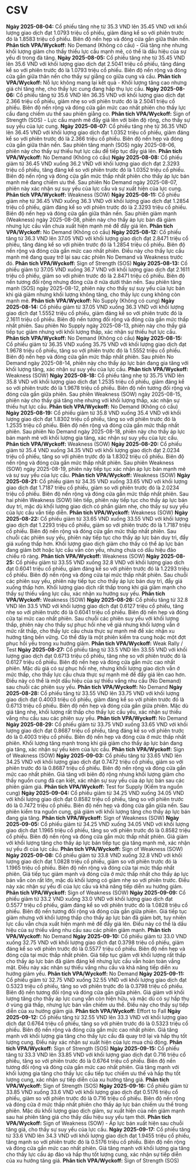 # CSV

**Ngày 2025-08-04:** Cổ phiếu tăng nhẹ từ 35.3 VND lên 35.45 VND với khối lượng giao dịch đạt 1.0793 triệu cổ phiếu, giảm đáng kể so với phiên trước đó là 1.8583 triệu cổ phiếu. Biên độ nến hẹp và đóng cửa gần giữa thân nến. **Phân tích VPA/Wyckoff:** No Demand (Không có cầu) - Giá tăng nhẹ nhưng khối lượng giảm cho thấy thiếu lực cầu mạnh mẽ, có thể là dấu hiệu của sự yếu đi trong đà tăng.
**Ngày 2025-08-05:** Cổ phiếu tăng nhẹ từ 35.45 VND lên 35.6 VND với khối lượng giao dịch đạt 2.5041 triệu cổ phiếu, tăng đáng kể so với phiên trước đó là 1.0793 triệu cổ phiếu. Biên độ nến rộng và đóng cửa gần giữa thân nến cho thấy sự giằng co giữa cung và cầu. **Phân tích VPA/Wyckoff:** Nỗ lực không mang lại kết quả - Khối lượng tăng cao nhưng giá chỉ tăng nhẹ, cho thấy lực cung đang hấp thụ lực cầu.
**Ngày 2025-08-06:** Cổ phiếu tăng từ 35.6 VND lên 36.35 VND với khối lượng giao dịch đạt 2.366 triệu cổ phiếu, giảm nhẹ so với phiên trước đó là 2.5041 triệu cổ phiếu. Biên độ nến rộng và đóng cửa gần mức cao nhất phiên cho thấy lực cầu đang chiếm ưu thế sau phiên giằng co. **Phân tích VPA/Wyckoff:** Sign of Strength (SOS) - Lực cầu mạnh mẽ đẩy giá lên với biên độ rộng, cho thấy sự suy yếu của lực cung.
**Ngày 2025-08-07:** Cổ phiếu tăng nhẹ từ 36.35 VND lên 36.45 VND với khối lượng giao dịch đạt 1.0352 triệu cổ phiếu, giảm đáng kể so với phiên trước đó là 2.366 triệu cổ phiếu. Biên độ nến hẹp và đóng cửa gần giữa thân nến. Sau phiên tăng mạnh (SOS) ngày 2025-08-06, phiên này cho thấy sự thiếu hụt lực cầu để tiếp tục đẩy giá lên. **Phân tích VPA/Wyckoff:** No Demand (Không có cầu)
**Ngày 2025-08-08:** Cổ phiếu giảm từ 36.45 VND xuống 36.2 VND với khối lượng giao dịch đạt 2.3293 triệu cổ phiếu, tăng đáng kể so với phiên trước đó là 1.0352 triệu cổ phiếu. Biên độ nến rộng và đóng cửa gần mức thấp nhất phiên cho thấy áp lực bán mạnh mẽ đang chiếm ưu thế. Sau phiên No Demand ngày 2025-08-07, phiên này xác nhận sự suy yếu của lực cầu và sự xuất hiện của lực cung. **Phân tích VPA/Wyckoff:** Weakness (SOW)
**Ngày 2025-08-11:** Cổ phiếu giảm nhẹ từ 36.45 VND xuống 36.3 VND với khối lượng giao dịch đạt 1.2854 triệu cổ phiếu, giảm đáng kể so với phiên trước đó là 2.3293 triệu cổ phiếu. Biên độ nến hẹp và đóng cửa gần giữa thân nến. Sau phiên giảm mạnh (Weakness) ngày 2025-08-08, phiên này cho thấy áp lực bán đã giảm nhưng lực cầu vẫn chưa xuất hiện mạnh mẽ để đẩy giá lên. **Phân tích VPA/Wyckoff:** No Demand (Không có cầu)
**Ngày 2025-08-12:** Cổ phiếu tăng từ 36.3 VND lên 37.05 VND với khối lượng giao dịch đạt 2.8471 triệu cổ phiếu, tăng đáng kể so với phiên trước đó là 1.2854 triệu cổ phiếu. Biên độ nến rộng và đóng cửa gần mức cao nhất phiên. Điều này cho thấy lực cầu mạnh mẽ đang quay trở lại sau các phiên No Demand và Weakness trước đó. **Phân tích VPA/Wyckoff:** Sign of Strength (SOS)
**Ngày 2025-08-13:** Cổ phiếu giảm từ 37.05 VND xuống 36.7 VND với khối lượng giao dịch đạt 2.1611 triệu cổ phiếu, giảm so với phiên trước đó là 2.8471 triệu cổ phiếu. Biên độ nến tương đối rộng nhưng đóng cửa ở nửa dưới thân nến. Sau phiên tăng mạnh (SOS) ngày 2025-08-12, phiên này cho thấy sự suy yếu của lực bán khi giá giảm nhưng khối lượng không tăng, cho thấy lực cung không còn mạnh mẽ. **Phân tích VPA/Wyckoff:** No Supply (Không có cung)
**Ngày 2025-08-14:** Cổ phiếu giảm từ 37.05 VND xuống 36.3 VND với khối lượng giao dịch đạt 1.5552 triệu cổ phiếu, giảm đáng kể so với phiên trước đó là 2.1611 triệu cổ phiếu. Biên độ nến tương đối rộng và đóng cửa gần mức thấp nhất phiên. Sau phiên No Supply ngày 2025-08-13, phiên này cho thấy giá tiếp tục giảm nhưng với khối lượng thấp, xác nhận sự thiếu hụt lực cầu. **Phân tích VPA/Wyckoff:** No Demand (Không có cầu)
**Ngày 2025-08-15:** Cổ phiếu giảm từ 36.35 VND xuống 35.75 VND với khối lượng giao dịch đạt 1.9678 triệu cổ phiếu, tăng so với phiên trước đó là 1.5552 triệu cổ phiếu. Biên độ nến hẹp và đóng cửa gần mức thấp nhất phiên. Sau phiên No Demand ngày 2025-08-14, phiên này cho thấy áp lực bán đang gia tăng với khối lượng tăng, xác nhận sự suy yếu của lực cầu. **Phân tích VPA/Wyckoff:** Weakness (SOW)
**Ngày 2025-08-18:** Cổ phiếu tăng nhẹ từ 35.75 VND lên 35.8 VND với khối lượng giao dịch đạt 1.2535 triệu cổ phiếu, giảm đáng kể so với phiên trước đó là 1.9678 triệu cổ phiếu. Biên độ nến tương đối rộng và đóng cửa gần giữa phiên. Sau phiên Weakness (SOW) ngày 2025-08-15, phiên này cho thấy giá tăng nhẹ nhưng với khối lượng thấp, xác nhận sự thiếu hụt lực cầu. **Phân tích VPA/Wyckoff:** No Demand (Không có cầu)
**Ngày 2025-08-19:** Cổ phiếu giảm từ 35.8 VND xuống 35.4 VND với khối lượng giao dịch đạt 1.8302 triệu cổ phiếu, tăng so với phiên trước đó là 1.2535 triệu cổ phiếu. Biên độ nến rộng và đóng cửa gần mức thấp nhất phiên. Sau phiên No Demand ngày 2025-08-18, phiên này cho thấy áp lực bán mạnh mẽ với khối lượng gia tăng, xác nhận sự suy yếu của lực cầu. **Phân tích VPA/Wyckoff:** Weakness (SOW)
**Ngày 2025-08-20:** Cổ phiếu giảm từ 35.4 VND xuống 34.35 VND với khối lượng giao dịch đạt 2.0234 triệu cổ phiếu, tăng so với phiên trước đó là 1.8302 triệu cổ phiếu. Biên độ nến rộng và đóng cửa gần mức thấp nhất phiên. Sau phiên Weakness (SOW) ngày 2025-08-19, phiên này tiếp tục xác nhận áp lực bán mạnh mẽ và sự suy yếu của lực cầu. **Phân tích VPA/Wyckoff:** Weakness (SOW)
**Ngày 2025-08-21:** Cổ phiếu giảm từ 34.35 VND xuống 33.65 VND với khối lượng giao dịch đạt 1.7187 triệu cổ phiếu, giảm so với phiên trước đó là 2.0234 triệu cổ phiếu. Biên độ nến rộng và đóng cửa gần mức thấp nhất phiên. Sau hai phiên Weakness (SOW) liên tiếp, phiên này tiếp tục cho thấy áp lực bán duy trì, mặc dù khối lượng giao dịch có phần giảm nhẹ, cho thấy sự suy yếu của lực cầu vẫn tiếp diễn. **Phân tích VPA/Wyckoff:** Weakness (SOW)
**Ngày 2025-08-22:** Cổ phiếu giảm từ 33.65 VND xuống 33.55 VND với khối lượng giao dịch đạt 1.2293 triệu cổ phiếu, giảm so với phiên trước đó là 1.7187 triệu cổ phiếu. Biên độ nến rộng và đóng cửa gần mức thấp nhất phiên. Sau chuỗi các phiên suy yếu, phiên này tiếp tục cho thấy áp lực bán duy trì, đẩy giá xuống thấp hơn. Khối lượng giao dịch giảm cho thấy có thể áp lực bán đang giảm bớt hoặc lực cầu vẫn còn yếu, nhưng chưa có dấu hiệu đảo chiều rõ ràng. **Phân tích VPA/Wyckoff:** Weakness (SOW)
**Ngày 2025-08-25:** Cổ phiếu giảm từ 33.55 VND xuống 32.8 VND với khối lượng giao dịch đạt 0.6041 triệu cổ phiếu, giảm đáng kể so với phiên trước đó là 1.2293 triệu cổ phiếu. Biên độ nến rộng và đóng cửa tại mức thấp nhất phiên. Sau chuỗi các phiên suy yếu, phiên này tiếp tục cho thấy áp lực bán duy trì, đẩy giá xuống thấp hơn. Khối lượng giao dịch rất thấp trong khi giá giảm mạnh cho thấy sự thiếu vắng lực cầu, xác nhận xu hướng suy yếu. **Phân tích VPA/Wyckoff:** Weakness (SOW)
**Ngày 2025-08-26:** Cổ phiếu tăng từ 32.8 VND lên 33.5 VND với khối lượng giao dịch đạt 0.6127 triệu cổ phiếu, tăng nhẹ so với phiên trước đó là 0.6041 triệu cổ phiếu. Biên độ nến hẹp và đóng cửa tại mức cao nhất phiên. Sau chuỗi các phiên suy yếu với khối lượng thấp, phiên này cho thấy sự phục hồi nhẹ về giá nhưng khối lượng vẫn ở mức rất thấp, cho thấy lực cầu chưa thực sự mạnh mẽ để xác nhận xu hướng tăng bền vững. Có thể đây là một phiên kiểm tra cung hoặc một đợt phục hồi yếu trong xu hướng giảm. **Phân tích VPA/Wyckoff:** Weak Rally / Test
**Ngày 2025-08-27:** Cổ phiếu tăng từ 33.5 VND lên 33.55 VND với khối lượng giao dịch đạt 0.6713 triệu cổ phiếu, tăng nhẹ so với phiên trước đó là 0.6127 triệu cổ phiếu. Biên độ nến hẹp và đóng cửa gần mức cao nhất phiên. Mặc dù giá có sự phục hồi nhẹ, nhưng khối lượng giao dịch vẫn ở mức thấp, cho thấy lực cầu chưa thực sự mạnh mẽ để đẩy giá lên cao hơn. Điều này có thể là một dấu hiệu của sự thiếu vắng nhu cầu (No Demand) sau chuỗi các phiên suy yếu. **Phân tích VPA/Wyckoff:** No Demand
**Ngày 2025-08-28:** Cổ phiếu tăng từ 33.55 VND lên 33.75 VND với khối lượng giao dịch đạt 0.4003 triệu cổ phiếu, giảm đáng kể so với phiên trước đó là 0.6713 triệu cổ phiếu. Biên độ nến hẹp và đóng cửa gần giữa phiên. Mặc dù giá tăng nhẹ, khối lượng rất thấp cho thấy lực cầu yếu, xác nhận sự thiếu vắng nhu cầu sau các phiên suy yếu. **Phân tích VPA/Wyckoff:** No Demand
**Ngày 2025-08-29:** Cổ phiếu giảm từ 33.75 VND xuống 33.65 VND với khối lượng giao dịch đạt 0.8687 triệu cổ phiếu, tăng đáng kể so với phiên trước đó là 0.4003 triệu cổ phiếu. Biên độ nến hẹp và đóng cửa ở mức thấp nhất phiên. Khối lượng tăng mạnh trong khi giá giảm cho thấy áp lực bán đang gia tăng, xác nhận sự yếu kém của lực cầu. **Phân tích VPA/Wyckoff:** Sign of Weakness (SOW)
**Ngày 2025-09-03:** Cổ phiếu tăng từ 33.65 VND lên 34.25 VND với khối lượng giao dịch đạt 0.7472 triệu cổ phiếu, giảm so với phiên trước đó là 0.8687 triệu cổ phiếu. Biên độ nến rộng và đóng cửa gần mức cao nhất phiên. Giá tăng với biên độ rộng nhưng khối lượng giảm cho thấy nguồn cung đã cạn kiệt, xác nhận sự suy yếu của áp lực bán sau các phiên giảm giá. **Phân tích VPA/Wyckoff:** Test for Supply (Kiểm tra nguồn cung)
**Ngày 2025-09-04:** Cổ phiếu giảm từ 34.25 VND xuống 34.05 VND với khối lượng giao dịch đạt 0.8582 triệu cổ phiếu, tăng so với phiên trước đó là 0.7472 triệu cổ phiếu. Biên độ nến hẹp và đóng cửa gần giữa nến. Sau phiên kiểm tra nguồn cung, giá giảm với khối lượng tăng cho thấy áp lực bán đang gia tăng. **Phân tích VPA/Wyckoff:** Sign of Weakness (SOW)
**Ngày 2025-09-05:** Cổ phiếu giảm từ 34.25 VND xuống 34.05 VND với khối lượng giao dịch đạt 1.1965 triệu cổ phiếu, tăng so với phiên trước đó là 0.8582 triệu cổ phiếu. Biên độ nến rộng và đóng cửa gần mức thấp nhất phiên. Giá giảm với khối lượng tăng cho thấy áp lực bán tiếp tục gia tăng mạnh mẽ, xác nhận sự yếu đi của lực cầu. **Phân tích VPA/Wyckoff:** Sign of Weakness (SOW)
**Ngày 2025-09-08:** Cổ phiếu giảm từ 33.8 VND xuống 32.8 VND với khối lượng giao dịch đạt 1.0828 triệu cổ phiếu, giảm so với phiên trước đó là 1.1965 triệu cổ phiếu. Biên độ nến rộng và đóng cửa tại mức thấp nhất phiên. Giá tiếp tục giảm mạnh và đóng cửa ở mức thấp nhất cho thấy áp lực bán vẫn còn rất lớn, mặc dù khối lượng có giảm nhẹ so với phiên trước. Điều này xác nhận sự yếu đi của lực cầu và khả năng tiếp diễn xu hướng giảm. **Phân tích VPA/Wyckoff:** Sign of Weakness (SOW)
**Ngày 2025-09-09:** Cổ phiếu giảm từ 33.2 VND xuống 33.0 VND với khối lượng giao dịch đạt 0.5577 triệu cổ phiếu, giảm đáng kể so với phiên trước đó là 1.0828 triệu cổ phiếu. Biên độ nến tương đối rộng và đóng cửa gần giữa phiên. Giá tiếp tục giảm nhưng với khối lượng thấp cho thấy áp lực bán đã giảm bớt, tuy nhiên lực cầu vẫn chưa xuất hiện mạnh mẽ để đẩy giá lên. Điều này có thể là dấu hiệu của sự thiếu vắng nhu cầu sau các phiên giảm mạnh. **Phân tích VPA/Wyckoff:** No Demand
**Ngày 2025-09-10:** Cổ phiếu giảm từ 33.0 VND xuống 32.75 VND với khối lượng giao dịch đạt 0.3798 triệu cổ phiếu, giảm đáng kể so với phiên trước đó là 0.5577 triệu cổ phiếu. Biên độ nến hẹp và đóng cửa tại mức thấp nhất phiên. Giá tiếp tục giảm với khối lượng rất thấp cho thấy áp lực bán đã giảm đáng kể nhưng lực cầu vẫn hoàn toàn vắng mặt. Điều này xác nhận sự thiếu vắng nhu cầu và khả năng tiếp diễn xu hướng giảm yếu. **Phân tích VPA/Wyckoff:** No Demand
**Ngày 2025-09-11:** Cổ phiếu giảm từ 32.75 VND xuống 32.55 VND với khối lượng giao dịch đạt 0.5323 triệu cổ phiếu, tăng so với phiên trước đó là 0.3798 triệu cổ phiếu. Biên độ nến tương đối rộng và đóng cửa gần giữa phiên. Giá giảm với khối lượng tăng cho thấy áp lực cung vẫn còn hiện hữu, và mặc dù có sự hấp thụ ở vùng giá thấp, nhưng lực bán vẫn chiếm ưu thế. Điều này cho thấy sự tiếp diễn của xu hướng giảm giá. **Phân tích VPA/Wyckoff:** Effort to Fall
**Ngày 2025-09-12:** Cổ phiếu tăng từ 32.55 VND lên 33.3 VND với khối lượng giao dịch đạt 0.6764 triệu cổ phiếu, tăng so với phiên trước đó là 0.5323 triệu cổ phiếu. Biên độ nến rộng và đóng cửa gần mức cao nhất phiên. Giá tăng mạnh với khối lượng gia tăng cho thấy lực cầu đã quay trở lại và hấp thụ tốt lượng cung. Điều này xác nhận sự xuất hiện của lực mua chủ động. **Phân tích VPA/Wyckoff:** Sign of Strength (SOS)
**Ngày 2025-09-15:** Cổ phiếu tăng từ 33.3 VND lên 33.85 VND với khối lượng giao dịch đạt 0.716 triệu cổ phiếu, tăng so với phiên trước đó là 0.6764 triệu cổ phiếu. Biên độ nến tương đối rộng và đóng cửa gần mức cao nhất phiên. Giá tăng mạnh với khối lượng gia tăng cho thấy lực cầu tiếp tục chiếm ưu thế và hấp thụ tốt lượng cung, xác nhận sự tiếp diễn của xu hướng tăng giá. **Phân tích VPA/Wyckoff:** Sign of Strength (SOS)
**Ngày 2025-09-16:** Cổ phiếu giảm từ 33.85 VND xuống 33.6 VND với khối lượng giao dịch đạt 0.5176 triệu cổ phiếu, giảm so với phiên trước đó là 0.716 triệu cổ phiếu. Biên độ nến rộng và đóng cửa ở mức thấp nhất phiên cho thấy áp lực bán chiếm ưu thế trong phiên. Mặc dù khối lượng giao dịch giảm, sự xuất hiện của nến giảm mạnh sau hai phiên tăng giá cho thấy dấu hiệu suy yếu tạm thời. **Phân tích VPA/Wyckoff:** Sign of Weakness (SOW) - Áp lực bán xuất hiện sau chuỗi tăng giá, cho thấy sự suy yếu của lực cầu.
**Ngày 2025-09-17:** Cổ phiếu tăng từ 33.6 VND lên 34.3 VND với khối lượng giao dịch đạt 1.9455 triệu cổ phiếu, tăng mạnh so với phiên trước đó là 0.5176 triệu cổ phiếu. Biên độ nến rộng và đóng cửa gần mức cao nhất phiên. Giá tăng mạnh với khối lượng gia tăng cho thấy lực cầu áp đảo và hấp thụ tốt lượng cung, xác nhận sự tiếp diễn của xu hướng tăng giá. **Phân tích VPA/Wyckoff:** Sign of Strength (SOS)
